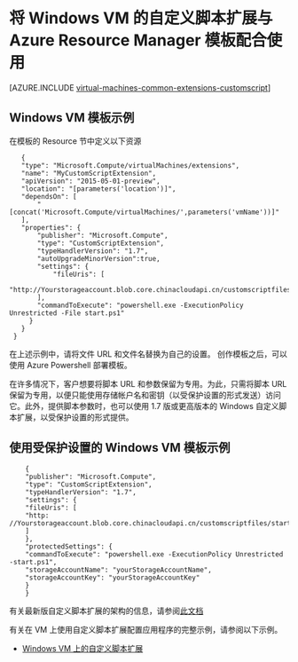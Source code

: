 <properties
   pageTitle="将 Windows VM 上的自定义脚本与模板配合使用 | Azure"
   description="通过将自定义脚本扩展与 Resource Manager 模板配合使用，自动完成 Windows VM 配置任务"
   services="virtual-machines-windows"
   documentationCenter=""
   authors="kundanap"
   manager="timlt"
   editor=""
   tags="azure-resource-manager"/>

<tags
	ms.service="virtual-machines-windows"
	ms.date="03/29/2016"
	wacn.date="09/12/2016"/>  


# 将 Windows VM 的自定义脚本扩展与 Azure Resource Manager 模板配合使用

[AZURE.INCLUDE [virtual-machines-common-extensions-customscript](../../includes/virtual-machines-common-extensions-customscript.md)]

## Windows VM 模板示例

在模板的 Resource 节中定义以下资源

       {
       "type": "Microsoft.Compute/virtualMachines/extensions",
       "name": "MyCustomScriptExtension",
       "apiVersion": "2015-05-01-preview",
       "location": "[parameters('location')]",
       "dependsOn": [
           "[concat('Microsoft.Compute/virtualMachines/',parameters('vmName'))]"
       ],
       "properties": {
           "publisher": "Microsoft.Compute",
           "type": "CustomScriptExtension",
           "typeHandlerVersion": "1.7",
           "autoUpgradeMinorVersion":true,
           "settings": {
               "fileUris": [
               "http://Yourstorageaccount.blob.core.chinacloudapi.cn/customscriptfiles/start.ps1"
           ],
           "commandToExecute": "powershell.exe -ExecutionPolicy Unrestricted -File start.ps1"
         }
       }
     }

在上述示例中，请将文件 URL 和文件名替换为自己的设置。
创作模板之后，可以使用 Azure Powershell 部署模板。

在许多情况下，客户想要将脚本 URL 和参数保留为专用。为此，只需将脚本 URL 保留为专用，以便只能使用存储帐户名和密钥（以受保护设置的形式发送）访问它。此外，提供脚本参数时，也可以使用 1.7 版或更高版本的 Windows 自定义脚本扩展，以受保护设置的形式提供。

## 使用受保护设置的 Windows VM 模板示例

        {
        "publisher": "Microsoft.Compute",
        "type": "CustomScriptExtension",
        "typeHandlerVersion": "1.7",
        "settings": {
        "fileUris": [
        "http: //Yourstorageaccount.blob.core.chinacloudapi.cn/customscriptfiles/start.ps1"
        ]
        },
        "protectedSettings": {
        "commandToExecute": "powershell.exe -ExecutionPolicy Unrestricted -start.ps1",
        "storageAccountName": "yourStorageAccountName",
        "storageAccountKey": "yourStorageAccountKey"
        }
        }

有关最新版自定义脚本扩展的架构的信息，请参阅[此文档](/documentation/articles/virtual-machines-windows-extensions-configuration-samples/)

有关在 VM 上使用自定义脚本扩展配置应用程序的完整示例，请参阅以下示例。

* [Windows VM 上的自定义脚本扩展](https://github.com/Azure/azure-quickstart-templates/blob/b1908e74259da56a92800cace97350af1f1fc32b/201-list-storage-keys-windows-vm/azuredeploy.json/)

<!---HONumber=Mooncake_0905_2016-->